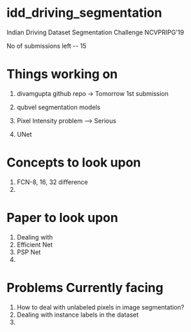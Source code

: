 # idd_driving_segmentation
Indian Driving Dataset Segmentation Challenge NCVPRIPG'19

No of submissions left -- 15

# Things working on
1) divamgupta github repo -> Tomorrow 1st submission
2) qubvel segmentation models
3) Pixel Intensity problem --> Serious

1) UNet

# Concepts to look upon
1) FCN-8, 16, 32 difference
2) 

# Paper to look upon
1) Dealing with 
2) Efficient Net
3) PSP Net
4) 


# Problems Currently facing
1) How to deal with unlabeled pixels in image segmentation?
2) Dealing with instance labels in the dataset
3) 
